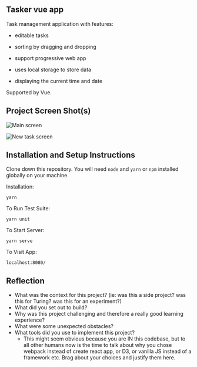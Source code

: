 ## Tasker vue app

Task management application with features:

* editable tasks

* sorting by dragging and dropping

* support progressive web app

* uses local storage to store data

* displaying the current time and date

Supported by Vue.

## Project Screen Shot(s)

![Main screen](https://github.com/MateuszKawka/tasker-vue-app/blob/readme/screenshot1.png "Main screen")

![New task screen](https://github.com/MateuszKawka/tasker-vue-app/blob/readme/screenshot2.png "New task modal screen")

## Installation and Setup Instructions

Clone down this repository. You will need `node` and `yarn` or `npm` installed globally on your machine.  

Installation:

`yarn`  

To Run Test Suite:  

`yarn unit`  

To Start Server:

`yarn serve`  

To Visit App:

`localhost:8080/`  

## Reflection

  - What was the context for this project? (ie: was this a side project? was this for Turing? was this for an experiment?)
  - What did you set out to build?
  - Why was this project challenging and therefore a really good learning experience?
  - What were some unexpected obstacles?
  - What tools did you use to implement this project?
      - This might seem obvious because you are IN this codebase, but to all other humans now is the time to talk about why you chose webpack instead of create react app, or D3, or vanilla JS instead of a framework etc. Brag about your choices and justify them here.  
